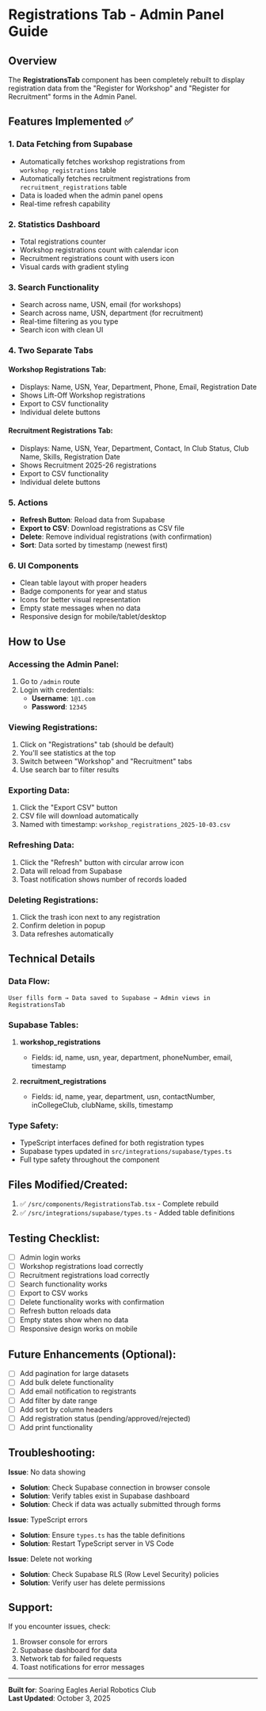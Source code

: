 # Registrations Tab - Admin Panel Guide

## Overview
The **RegistrationsTab** component has been completely rebuilt to display registration data from the "Register for Workshop" and "Register for Recruitment" forms in the Admin Panel.

## Features Implemented ✅

### 1. **Data Fetching from Supabase**
- Automatically fetches workshop registrations from `workshop_registrations` table
- Automatically fetches recruitment registrations from `recruitment_registrations` table
- Data is loaded when the admin panel opens
- Real-time refresh capability

### 2. **Statistics Dashboard**
- Total registrations counter
- Workshop registrations count with calendar icon
- Recruitment registrations count with users icon
- Visual cards with gradient styling

### 3. **Search Functionality**
- Search across name, USN, email (for workshops)
- Search across name, USN, department (for recruitment)
- Real-time filtering as you type
- Search icon with clean UI

### 4. **Two Separate Tabs**
#### Workshop Registrations Tab:
- Displays: Name, USN, Year, Department, Phone, Email, Registration Date
- Shows Lift-Off Workshop registrations
- Export to CSV functionality
- Individual delete buttons

#### Recruitment Registrations Tab:
- Displays: Name, USN, Year, Department, Contact, In Club Status, Club Name, Skills, Registration Date
- Shows Recruitment 2025-26 registrations
- Export to CSV functionality
- Individual delete buttons

### 5. **Actions**
- **Refresh Button**: Reload data from Supabase
- **Export to CSV**: Download registrations as CSV file
- **Delete**: Remove individual registrations (with confirmation)
- **Sort**: Data sorted by timestamp (newest first)

### 6. **UI Components**
- Clean table layout with proper headers
- Badge components for year and status
- Icons for better visual representation
- Empty state messages when no data
- Responsive design for mobile/tablet/desktop

## How to Use

### Accessing the Admin Panel:
1. Go to `/admin` route
2. Login with credentials:
   - **Username**: `1@1.com`
   - **Password**: `12345`

### Viewing Registrations:
1. Click on "Registrations" tab (should be default)
2. You'll see statistics at the top
3. Switch between "Workshop" and "Recruitment" tabs
4. Use search bar to filter results

### Exporting Data:
1. Click the "Export CSV" button
2. CSV file will download automatically
3. Named with timestamp: `workshop_registrations_2025-10-03.csv`

### Refreshing Data:
1. Click the "Refresh" button with circular arrow icon
2. Data will reload from Supabase
3. Toast notification shows number of records loaded

### Deleting Registrations:
1. Click the trash icon next to any registration
2. Confirm deletion in popup
3. Data refreshes automatically

## Technical Details

### Data Flow:
```
User fills form → Data saved to Supabase → Admin views in RegistrationsTab
```

### Supabase Tables:
1. **workshop_registrations**
   - Fields: id, name, usn, year, department, phoneNumber, email, timestamp

2. **recruitment_registrations**
   - Fields: id, name, year, department, usn, contactNumber, inCollegeClub, clubName, skills, timestamp

### Type Safety:
- TypeScript interfaces defined for both registration types
- Supabase types updated in `src/integrations/supabase/types.ts`
- Full type safety throughout the component

## Files Modified/Created:

1. ✅ `/src/components/RegistrationsTab.tsx` - Complete rebuild
2. ✅ `/src/integrations/supabase/types.ts` - Added table definitions

## Testing Checklist:

- [ ] Admin login works
- [ ] Workshop registrations load correctly
- [ ] Recruitment registrations load correctly
- [ ] Search functionality works
- [ ] Export to CSV works
- [ ] Delete functionality works with confirmation
- [ ] Refresh button reloads data
- [ ] Empty states show when no data
- [ ] Responsive design works on mobile

## Future Enhancements (Optional):

- [ ] Add pagination for large datasets
- [ ] Add bulk delete functionality
- [ ] Add email notification to registrants
- [ ] Add filter by date range
- [ ] Add sort by column headers
- [ ] Add registration status (pending/approved/rejected)
- [ ] Add print functionality

## Troubleshooting:

**Issue**: No data showing
- **Solution**: Check Supabase connection in browser console
- **Solution**: Verify tables exist in Supabase dashboard
- **Solution**: Check if data was actually submitted through forms

**Issue**: TypeScript errors
- **Solution**: Ensure `types.ts` has the table definitions
- **Solution**: Restart TypeScript server in VS Code

**Issue**: Delete not working
- **Solution**: Check Supabase RLS (Row Level Security) policies
- **Solution**: Verify user has delete permissions

## Support:

If you encounter issues, check:
1. Browser console for errors
2. Supabase dashboard for data
3. Network tab for failed requests
4. Toast notifications for error messages

---

**Built for**: Soaring Eagles Aerial Robotics Club  
**Last Updated**: October 3, 2025
